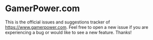 # GamerPower.com

This is the official issues and suggestions tracker of <https://www.gamerpower.com>. Feel free to open a new issue if you are experiencing a bug or would like to see a new feature. Thanks!
